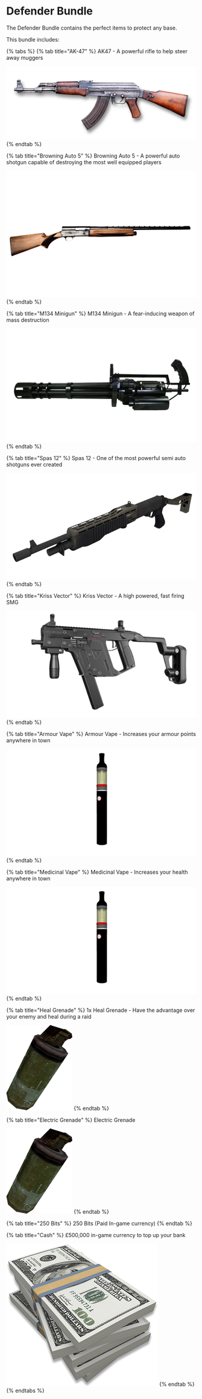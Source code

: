 # Defender Bundle

The Defender Bundle contains the perfect items to protect any base.

This bundle includes:

{% tabs %}
{% tab title="AK-47" %}
AK47 - A powerful rifle to help steer away muggers

![](../.gitbook/assets/ak47.png)
{% endtab %}

{% tab title="Browning Auto 5" %}
Browning Auto 5 - A powerful auto shotgun capable of destroying the most well equipped players



![](../.gitbook/assets/browning-removebg-preview.png)
{% endtab %}

{% tab title="M134 Minigun" %}
M134 Minigun - A fear-inducing weapon of mass destruction

![](../.gitbook/assets/minigun.png)
{% endtab %}

{% tab title="Spas 12" %}
Spas 12 - One of the most powerful semi auto shotguns ever created

![](../.gitbook/assets/spas12.png)
{% endtab %}

{% tab title="Kriss Vector" %}
Kriss Vector - A high powered, fast firing SMG

![](../.gitbook/assets/vector.png)
{% endtab %}

{% tab title="Armour Vape" %}
Armour Vape - Increases your armour points anywhere in town

![](../.gitbook/assets/vape.png)
{% endtab %}

{% tab title="Medicinal Vape" %}
Medicinal Vape - Increases your health anywhere in town

![](../.gitbook/assets/vape.png)
{% endtab %}

{% tab title="Heal Grenade" %}
1x Heal Grenade - Have the advantage over your enemy and heal during a raid

![](../.gitbook/assets/healnade.PNG)
{% endtab %}

{% tab title="Electric Grenade" %}
Electric Grenade

![](../.gitbook/assets/healnade.PNG)
{% endtab %}

{% tab title="250 Bits" %}
250 Bits (Paid In-game currency)
{% endtab %}

{% tab title="Cash" %}
£500,000 in-game currency to top up your bank

![](../.gitbook/assets/money.png)
{% endtab %}
{% endtabs %}

